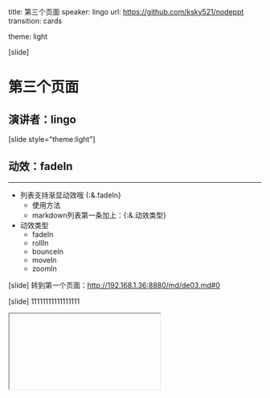 title: 第三个页面
speaker: lingo
url: https://github.com/ksky521/nodeppt
transition: cards

theme: light

[slide]

# 第三个页面
## 演讲者：lingo


[slide style="theme:light"]
## 动效：fadeIn
----
* 列表支持渐显动效哦 {:&.fadeIn}
    * 使用方法
    * markdown列表第一条加上：{:&.动效类型}
* 动效类型
    * fadeIn
    * rollIn
    * bounceIn
    * moveIn
    * zoomIn



[slide]
转到第一个页面：http://192.168.1.36:8880/md/de03.md#0

[slide]
11111111111111111
<iframe>
555
```html
<!--服务开始-->
<section class="service" id="service">
    <div class="container clearfix">
        <h2>我们的服务</h2>
        <p>竭诚为您服务</p>
        <ul class="content clearfix">
            <li>
                <i class="fa fa-cog"></i>
                <h3>高端定制网站建设</h3>
                <p>专业定制高端网站，品牌官网、集团网站、营销网站、响应式网站、电子商务网站、业务系统定制等</p>
            </li>
            <li>
                <i class="fa fa-leaf"></i>
                <h3>移动互联网解决方案</h3>
                <p>专业手机网站开发、H5页面开发、APP开发、业务APP定制开发，面向手机、平板等多终端的移动互联网解决方案等</p>
            </li>
            <li>
                <i class="fa fa-check"></i>
                <h3>微信开发运营</h3>
                <p>微官网建设、PC网站和移动端网站资源整合、微信公众号开发运营、H5社交游戏开发等</p>
            </li>
            <li>
                <i class="fa fa-area-chart"></i>
                <h3>交互体验设计</h3>
                <p>360度全景展示、VR虚拟现实、AR增强现实等。</p>
            </li>
            <li>
                <i class="fa fa-desktop"></i>
                <h3>网站运维</h3>
                <p>数据灾备服务、系统安装服务、内容维护、技术迭代服务、服务代维等。</p>
            </li>
            <li>
                <i class="fa fa-codepen"></i>
                <h3>影像创意服务</h3>
                <p>通过图像与视频创新应用塑造饱满、立体、鲜活的品牌形象，品牌形象摄影、产品摄影、影视拍摄与制作等。</p>
            </li>
        </ul>
    </div>
</section>
<!--服务结束------------------------>
```
</iframe>  

